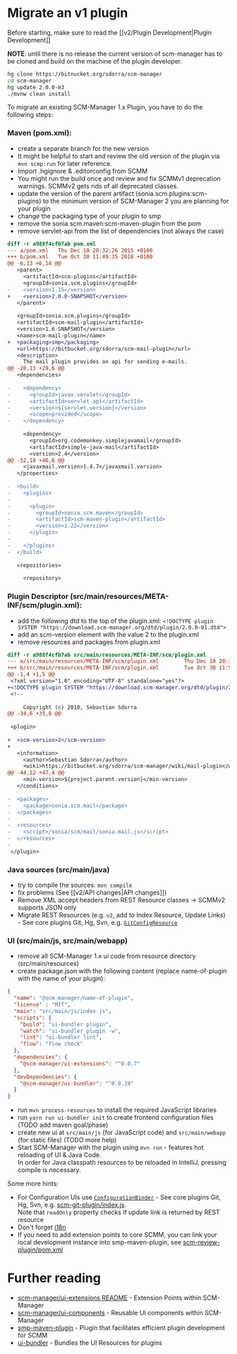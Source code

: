# Migrate an v1 plugin

Before starting, make sure to read the [[v2/Plugin Development|Plugin Development]]

**NOTE**: until there is no release the current version of scm-manager has to be cloned and build on the machine
of the plugin developer.

```bash
hg clone https://bitnucket.org/sdorra/scm-manager
cd scm-manager
hg update 2.0.0-m3
./mvnw clean install
```

To migrate an existing SCM-Manager 1.x Plugin, you have to do the following steps:

### Maven (pom.xml):

* create a separate branch for the new version
* It might be helpful to start and review the old version of the plugin via `mvn scmp:run` for later reference.
* Import .hgignore & .editorconfig from SCMM
* You might run the build once and review and fix SCMMv1 deprecation warnings. SCMMv2 gets rids of all deprecated classes.
* update the version of the parent artifact (sonia.scm.plugins:scm-plugins) to the minimum version of SCM-Manager 2 you are planning for your plugin
* change the packaging type of your plugin to smp 
* remove the sonia.scm.maven:scm-maven-plugin from the pom
* remove servlet-api from the list of dependencies (not always the case)


```diff
diff -r a988f4cfb7ab pom.xml
--- a/pom.xml   Thu Dec 10 20:32:26 2015 +0100
+++ b/pom.xml   Tue Oct 30 11:49:35 2018 +0100
@@ -6,13 +6,14 @@
   <parent>
     <artifactId>scm-plugins</artifactId>
     <groupId>sonia.scm.plugins</groupId>
-    <version>1.15</version>
+    <version>2.0.0-SNAPSHOT</version>
   </parent>
 
   <groupId>sonia.scm.plugins</groupId>
   <artifactId>scm-mail-plugin</artifactId>
   <version>1.6-SNAPSHOT</version>
   <name>scm-mail-plugin</name>
+  <packaging>smp</packaging>
   <url>https://bitbucket.org/sdorra/scm-mail-plugin</url>
   <description>
     The mail plugin provides an api for sending e-mails. 
@@ -28,13 +29,6 @@
   <dependencies>
 
-    <dependency>
-      <groupId>javax.servlet</groupId>
-      <artifactId>servlet-api</artifactId>
-      <version>${servlet.version}</version>
-      <scope>provided</scope>
-    </dependency>
 
     <dependency>
       <groupId>org.codemonkey.simplejavamail</groupId>
       <artifactId>simple-java-mail</artifactId>
       <version>2.4</version>
@@ -52,18 +46,6 @@
     <javaxmail.version>1.4.7</javaxmail.version>
   </properties>
   
-  <build>
-    <plugins>
-      
-      <plugin>
-        <groupId>sonia.scm.maven</groupId>
-        <artifactId>scm-maven-plugin</artifactId>
-        <version>1.22</version>
-      </plugin>
-      
-    </plugins>
-  </build>
   
   <repositories>
     
     <repository>
```

### Plugin Descriptor (src/main/resources/META-INF/scm/plugin.xml):

* add the following dtd to the top of the plugin.xml: `<!DOCTYPE plugin SYSTEM "https://download.scm-manager.org/dtd/plugin/2.0.0-01.dtd">`
* add an scm-version element with the value 2 to the plugin.xml
* remove resources and packages from plugin.xml

```diff
diff -r a988f4cfb7ab src/main/resources/META-INF/scm/plugin.xml
--- a/src/main/resources/META-INF/scm/plugin.xml        Thu Dec 10 20:32:26 2015 +0100
+++ b/src/main/resources/META-INF/scm/plugin.xml        Tue Oct 30 11:55:15 2018 +0100
@@ -1,4 +1,5 @@
 <?xml version="1.0" encoding="UTF-8" standalone="yes"?>
+<!DOCTYPE plugin SYSTEM "https://download.scm-manager.org/dtd/plugin/2.0.0-01.dtd">
 <!--
 
     Copyright (c) 2010, Sebastian Sdorra
@@ -34,6 +35,8 @@
 
 <plugin>
 
+  <scm-version>2</scm-version>
+
   <information>
     <author>Sebastian Sdorra</author>
     <wiki>https://bitbucket.org/sdorra/scm-manager/wiki/mail-plugin</wiki>
@@ -44,12 +47,4 @@
     <min-version>${project.parent.version}</min-version>
   </conditions>
 
-  <packages>
-    <package>sonia.scm.mail</package>
-  </packages>
-
-  <resources>
-    <script>/sonia/scm/mail/sonia.mail.js</script>
-  </resources>
-
 </plugin>
```

### Java sources (src/main/java)

* try to compile the sources: `mvn compile`
* fix problems (See [[v2/API changes|API changes]])
* Remove  XML accept headers from REST Resource classes -> SCMMv2 supports JSON only
* Migrate REST Resources (e.g. `v2`, add to Index Resource, Update Links) - See core plugins Git, Hg, Svn, e.g. [`GitConfigResource`](https://bitbucket.org/sdorra/scm-manager/src/3d5a24c177f33c14a7c08f19e124be03b1a877ba/scm-plugins/scm-git-plugin/src/main/java/sonia/scm/api/v2/resources/GitConfigResource.java)

### UI (src/main/js, src/main/webapp)

* remove all SCM-Manager 1.x ui code from resource directory (src/main/resources)
* create package.json with the following content (replace name-of-plugin with the name of your plugin):
```json
{
  "name": "@scm-manager/name-of-plugin",
  "license" : "MIT",
  "main": "src/main/js/index.js",
  "scripts": {
    "build": "ui-bundler plugin",
    "watch": "ui-bundler plugin -w",
    "lint": "ui-bundler lint",
    "flow": "flow check"
  },
  "dependencies": {
    "@scm-manager/ui-extensions": "^0.0.7"
  },
  "devDependencies": {
    "@scm-manager/ui-bundler": "^0.0.19"
  }
}
```
* run `mvn process-resources` to install the required JavaScript libraries
* run `yarn run ui-bundler init` to create frontend configuration files (TODO add maven goal/phase)
* create new ui at `src/main/js` (for JavaScript code) and `src/main/webapp` (for static files) (TODO more help)
* Start SCM-Manager with the plugin using `mvn run` - features hot reloading of UI & Java Code.  
  In order for Java classpath resources to be reloaded in IntelliJ, pressing compile is necessary.

Some more hints:

 * For Configuration UIs use [`ConfigurationBinder`](https://bitbucket.org/sdorra/scm-manager/src/c888128358712ab1f5f34ff593e1cf6854b06c08/scm-ui-components/packages/ui-components/src/config/ConfigurationBinder.js) - See core plugins Git, Hg, Svn, e.g. [scm-git-plugin/index.js](https://bitbucket.org/sdorra/scm-manager/src/6d64a380a37db63c95eccbfbf18e4500c9224d32/scm-plugins/scm-git-plugin/src/main/js/index.js).  
  Note that `readOnly` property checks if update link is returned by REST resource
 * Don't forget [i18n](https://bitbucket.org/sdorra/scm-manager/wiki/v2/i18n%20for%20Plugins)
 * If you need to add extension points to core SCMM, you can link your local development instance into smp-maven-plugin, see [scm-review-plugin/pom.xml](https://bitbucket.org/scm-manager/scm-review-plugin/src/0ea74634830ef4865afacf714de009302e26353d/pom.xml#lines-72)


# Further reading
  * [scm-manager/ui-extensions README](https://bitbucket.org/scm-manager/ui-extensions/src/master/README.md) - Extension Points within SCM-Manager
  * [scm-manager/ui-components](https://bitbucket.org/sdorra/scm-manager/src/6d64a380a37db63c95eccbfbf18e4500c9224d32/scm-ui-components/) - Reusable UI components within SCM-Manager
  * [smp-maven-plugin](https://bitbucket.org/scm-manager/smp-maven-plugin/src/default/) - Plugin that facilitates efficient plugin development for SCMM
* [ui-bundler](https://bitbucket.org/scm-manager/ui-bundler/src/master/) - Bundles the UI Resources for plugins

